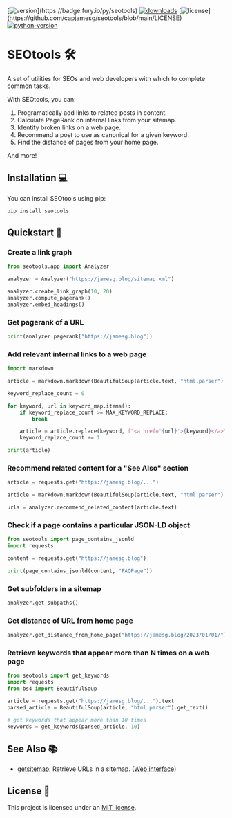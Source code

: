 [![version](https://badge.fury.io/py/seotools.svg?)](https://badge.fury.io/py/seotools)
[![downloads](https://img.shields.io/pypi/dm/seotools)](https://pypistats.org/packages/seotools)
[![license](https://img.shields.io/pypi/l/seotools?)](https://github.com/capjamesg/seotools/blob/main/LICENSE)
[![python-version](https://img.shields.io/pypi/pyversions/seotools)](https://badge.fury.io/py/mf2py)

# SEOtools 🛠️

A set of utilities for SEOs and web developers with which to complete common tasks.

With SEOtools, you can:

1. Programatically add links to related posts in content.
2. Calculate PageRank on internal links from your sitemap.
3. Identify broken links on a web page.
4. Recommend a post to use as canonical for a given keyword.
5. Find the distance of pages from your home page.

And more!

## Installation 💻

You can install SEOtools using pip:

```bash
pip install seotools
```

## Quickstart 🚀

### Create a link graph

```python
from seotools.app import Analyzer

analyzer = Analyzer("https://jamesg.blog/sitemap.xml")

analyzer.create_link_graph(10, 20)
analyzer.compute_pagerank()
analyzer.embed_headings()
```

### Get pagerank of a URL

```python
print(analyzer.pagerank["https://jamesg.blog"])
```

### Add relevant internal links to a web page

```python
import markdown

article = markdown.markdown(BeautifulSoup(article.text, "html.parser").get_text())

keyword_replace_count = 0

for keyword, url in keyword_map.items():
    if keyword_replace_count >= MAX_KEYWORD_REPLACE:
        break

    article = article.replace(keyword, f"<a href='{url}'>{keyword}</a>", 1)
    keyword_replace_count += 1

print(article)
```

### Recommend related content for a "See Also" section

```python
article = requests.get("https://jamesg.blog/...")

article = markdown.markdown(BeautifulSoup(article.text, "html.parser").get_text())

urls = analyzer.recommend_related_content(article.text)
```

### Check if a page contains a particular JSON-LD object

```python
from seotools import page_contains_jsonld
import requests

content = requests.get("https://jamesg.blog")

print(page_contains_jsonld(content, "FAQPage"))
```

### Get subfolders in a sitemap

```python
analyzer.get_subpaths()
```

### Get distance of URL from home page

```python
analyzer.get_distance_from_home_page("https://jamesg.blog/2023/01/01/")
```

### Retrieve keywords that appear more than N times on a web page

```python
from seotools import get_keywords
import requests
from bs4 import BeautifulSoup

article = requests.get("https://jamesg.blog/...").text
parsed_article = BeautifulSoup(article, "html.parser").get_text()

# get keywords that appear more than 10 times
keywords = get_keywords(parsed_article, 10)
```

## See Also 📚

- [getsitemap](https://github.com/capjamesg/getsitemap): Retrieve URLs in a sitemap. ([Web interface](https://getsitemapurls.com))

## License 📝

This project is licensed under an [MIT license](https://github.com/capjamesg/SEOtools/blob/main/LICENSE).